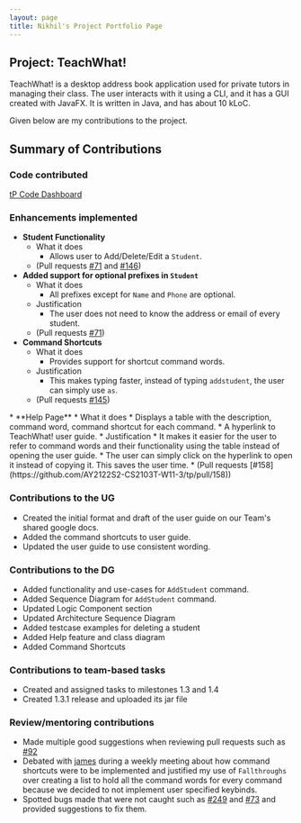 ```yaml
---
layout: page
title: Nikhil's Project Portfolio Page
---
```

## Project: TeachWhat!
TeachWhat! is a desktop address book application used for private tutors in managing their class. 
The user interacts with it using a CLI, and it has a GUI created with JavaFX. It is written in Java, and has about 10 kLoC.

Given below are my contributions to the project.
## Summary of Contributions
### Code contributed
[tP Code Dashboard](https://nus-cs2103-ay2122s2.github.io/tp-dashboard/?search=&sort=groupTitle&sortWithin=title&since=2022-02-18&timeframe=commit&mergegroup=&groupSelect=groupByRepos&breakdown=false&tabOpen=true&tabType=zoom&zA=nnmoq&zR=AY2122S2-CS2103T-W11-3%2Ftp%5Bmaster%5D&zACS=201.4071329319129&zS=2022-02-18&zFS=&zU=2022-04-07&zMG=false&zFTF=commit&zFGS=groupByRepos&zFR=false)
### Enhancements implemented
* **Student Functionality**
   * What it does
     * Allows user to Add/Delete/Edit a `Student`.
   * (Pull requests [#71](https://github.com/AY2122S2-CS2103T-W11-3/tp/pull/71) and [#146](https://github.com/AY2122S2-CS2103T-W11-3/tp/pull/146))
* **Added support for optional prefixes in `Student`**
    * What it does
      * All prefixes except for `Name` and `Phone` are optional.
    * Justification
      * The user does not need to know the address or email of every student.
    * (Pull requests [#71](https://github.com/AY2122S2-CS2103T-W11-3/tp/pull/71))
* **Command Shortcuts**
   * What it does
     * Provides support for shortcut command words.
   * Justification
     * This makes typing faster, instead of typing `addstudent`, the user can simply use `as`.
   * (Pull requests [#145](https://github.com/AY2122S2-CS2103T-W11-3/tp/pull/145))
<div style="page-break-after: always;"></div>
* **Help Page**
   * What it does
     * Displays a table with the description, command word, command shortcut for each command.
     * A hyperlink to TeachWhat! user guide.
   * Justification
     * It makes it easier for the user to refer to command words and their functionality using the table instead of 
        opening the user guide.
     * The user can simply click on the hyperlink to open it instead of copying it. This saves the user time.
   * (Pull requests [#158](https://github.com/AY2122S2-CS2103T-W11-3/tp/pull/158))  

### Contributions to the UG
* Created the initial format and draft of the user guide on our Team's shared google docs.
* Added the command shortcuts to user guide.
* Updated the user guide to use consistent wording.  

### Contributions to the DG
* Added functionality and use-cases for `AddStudent` command.
* Added Sequence Diagram for `AddStudent` command.
* Updated Logic Component section
* Updated Architecture Sequence Diagram
* Added testcase examples for deleting a student
* Added Help feature and class diagram
* Added Command Shortcuts  

### Contributions to team-based tasks
* Created and assigned tasks to milestones 1.3 and 1.4
* Created 1.3.1 release and uploaded its jar file  

### Review/mentoring contributions
* Made multiple good suggestions when reviewing pull requests such as [#92](https://github.com/AY2122S2-CS2103T-W11-3/tp/pull/92#issuecomment-1072136978)
* Debated with [james](https://github.com/jamesyeap) during a weekly meeting about how command shortcuts were to be implemented and justified my use of `Fallthroughs` over creating a list to hold all the command words for every command because we decided to not implement user specified keybinds.
* Spotted bugs made that were not caught such as [#249](https://github.com/AY2122S2-CS2103T-W11-3/tp/issues/249) and [#73](https://github.com/AY2122S2-CS2103T-W11-3/tp/pull/73) and provided suggestions to fix them.
